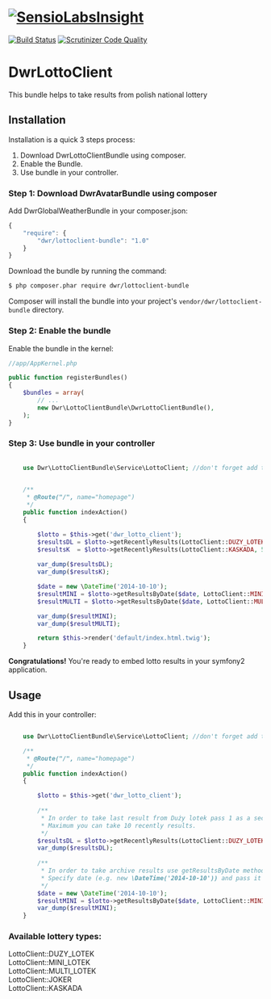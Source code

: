 [![SensioLabsInsight](https://insight.sensiolabs.com/projects/b6a05abf-5bc5-4c90-befa-4adbc93ec11d/big.png)](https://insight.sensiolabs.com/projects/b6a05abf-5bc5-4c90-befa-4adbc93ec11d)
======================
[![Build Status](https://travis-ci.org/dariuszwrzesien/DwrLottoClientBundle.svg?branch=master)](https://travis-ci.org/dariuszwrzesien/DwrLottoClientBundle)
[![Scrutinizer Code Quality](https://scrutinizer-ci.com/g/dariuszwrzesien/DwrLottoClientBundle/badges/quality-score.png?b=master)](https://scrutinizer-ci.com/g/dariuszwrzesien/DwrLottoClientBundle/?branch=master)

# **DwrLottoClient**

This bundle helps to take results from polish national lottery

## **Installation**

Installation is a quick 3 steps process:

1. Download DwrLottoClientBundle using composer.
2. Enable the Bundle.
3. Use bundle in your controller.

### Step 1: Download DwrAvatarBundle using composer

Add DwrGlobalWeatherBundle in your composer.json:

``` js
{
    "require": {
        "dwr/lottoclient-bundle": "1.0"
    }
}
```

Download the bundle by running the command:

``` bash
$ php composer.phar require dwr/lottoclient-bundle
```

Composer will install the bundle into your project's `vendor/dwr/lottoclient-bundle` directory.

### Step 2: Enable the bundle

Enable the bundle in the kernel:

``` php
//app/AppKernel.php

public function registerBundles()
{
    $bundles = array(
        // ...
        new Dwr\LottoClientBundle\DwrLottoClientBundle(),
    );
}
```

### Step 3: Use bundle in your controller

``` php
    
    use Dwr\LottoClientBundle\Service\LottoClient; //don't forget add this line above class declaration
   

    /**
     * @Route("/", name="homepage")
     */
    public function indexAction()
    {

        $lotto = $this->get('dwr_lotto_client');
        $resultsDL = $lotto->getRecentlyResults(LottoClient::DUZY_LOTEK, 1); //takes last result from Duży lotek
        $resultsK  = $lotto->getRecentlyResults(LottoClient::KASKADA, 5); //takes 5 recently results from Kaskada
        
        var_dump($resultsDL);
        var_dump($resultsK);

        $date = new \DateTime('2014-10-10');
        $resultMINI = $lotto->getResultsByDate($date, LottoClient::MINI_LOTEK, 2); //takes 2 recently results from giving date for Mini Lotek
        $resultMULTI = $lotto->getResultsByDate($date, LottoClient::MULTI_LOTEK, 3); //takes 3 recently results from giving date for Multi Lotek

        var_dump($resultMINI);
        var_dump($resultMULTI);

        return $this->render('default/index.html.twig');
    }

```

**Congratulations!** You're ready to embed lotto results in your symfony2 application.

## **Usage**

Add this in your controller:

``` php

    use Dwr\LottoClientBundle\Service\LottoClient; //don't forget add this line above class declaration

    /**
     * @Route("/", name="homepage")
     */
    public function indexAction()
    {

        $lotto = $this->get('dwr_lotto_client');
        
        /**
         * In order to take last result from Duży lotek pass 1 as a second argument for getRecentlyResults method.
         * Maximum you can take 10 recently results.
         */
        $resultsDL = $lotto->getRecentlyResults(LottoClient::DUZY_LOTEK, 1);
        var_dump($resultsDL); 
        
        /**
         * In order to take archive results use getResultsByDate method.
         * Specify date (e.g. new \DateTime('2014-10-10')) and pass it as first argument.
         */
        $date = new \DateTime('2014-10-10');
        $resultMINI = $lotto->getResultsByDate($date, LottoClient::MINI_LOTEK, 2);
        var_dump($resultMINI);
    }

```

### **Available lottery types:**

LottoClient::DUZY_LOTEK  
LottoClient::MINI_LOTEK  
LottoClient::MULTI_LOTEK  
LottoClient::JOKER  
LottoClient::KASKADA  
